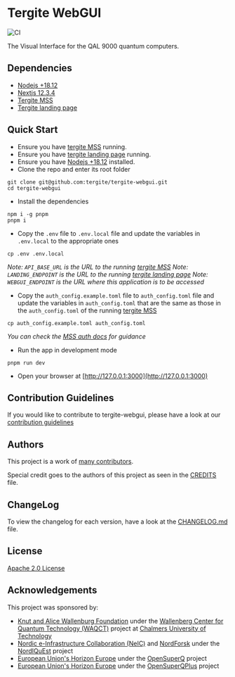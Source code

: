 # Tergite WebGUI

![CI](https://github.com/tergite/tergite-frontend/actions/workflows/webgui-ci.yml/badge.svg)

The Visual Interface for the QAL 9000 quantum computers.

## Dependencies

-   [Nodejs +18.12](https://nodejs.org/)
-   [Nextjs 12.3.4](https://nextjs.org/)
-   [Tergite MSS](https://github.com/tergite/tergite-mss)
-   [Tergite landing page](https://github.com/tergite/tergite-landing-page/)

## Quick Start

-   Ensure you have [tergite MSS](https://github.com/tergite/tergite-mss) running.
-   Ensure you have [tergite landing page](https://github.com/tergite/tergite-landing-page/) running.
-   Ensure you have [Nodejs +18.12](https://nodejs.org/) installed.
-   Clone the repo and enter its root folder

```shell
git clone git@github.com:tergite/tergite-webgui.git
cd tergite-webgui
```

-   Install the dependencies

```shell
npm i -g pnpm
pnpm i
```

-   Copy the `.env` file to `.env.local` file and update the variables in `.env.local` to the appropriate ones

```shell
cp .env .env.local
```

_Note: `API_BASE_URL` is the URL to the running [tergite MSS](https://github.com/tergite/tergite-mss)_
_Note: `LANDING_ENDPOINT` is the URL to the running [tergite landing page](https://github.com/tergite/tergite-landing-page)_
_Note: `WEBGUI_ENDPOINT` is the URL where this application is to be accessed_

-   Copy the `auth_config.example.toml` file to `auth_config.toml` file and update the variables in `auth_config.toml`
    that are the same as those in the `auth_config.toml` of the running [tergite MSS](https://github.com/tergite/tergite-mss)

```shell
cp auth_config.example.toml auth_config.toml
```

_You can check the [MSS auth docs](https://github.com/tergite/tergite-mss/blob/main/docs/auth.md) for guidance_

-   Run the app in development mode

```shell
pnpm run dev
```

-   Open your browser at [http://127.0.0.1:3000](http://127.0.0.1:3000)

## Contribution Guidelines

If you would like to contribute to tergite-webgui, please have a look at our
[contribution guidelines](./CONTRIBUTING.md)

## Authors

This project is a work of
[many contributors](https://github.com/tergite/tergite-webgui/graphs/contributors).

Special credit goes to the authors of this project as seen in the [CREDITS](./CREDITS.md) file.

## ChangeLog

To view the changelog for each version, have a look at
the [CHANGELOG.md](./CHANGELOG.md) file.

## License

[Apache 2.0 License](./LICENSE)

## Acknowledgements

This project was sponsored by:

-   [Knut and Alice Wallenburg Foundation](https://kaw.wallenberg.org/en) under the [Wallenberg Center for Quantum Technology (WAQCT)](https://www.chalmers.se/en/centres/wacqt/) project at [Chalmers University of Technology](https://www.chalmers.se)
-   [Nordic e-Infrastructure Collaboration (NeIC)](https://neic.no) and [NordForsk](https://www.nordforsk.org/sv) under the [NordIQuEst](https://neic.no/nordiquest/) project
-   [European Union's Horizon Europe](https://research-and-innovation.ec.europa.eu/funding/funding-opportunities/funding-programmes-and-open-calls/horizon-europe_en) under the [OpenSuperQ](https://cordis.europa.eu/project/id/820363) project
-   [European Union's Horizon Europe](https://research-and-innovation.ec.europa.eu/funding/funding-opportunities/funding-programmes-and-open-calls/horizon-europe_en) under the [OpenSuperQPlus](https://opensuperqplus.eu/) project


